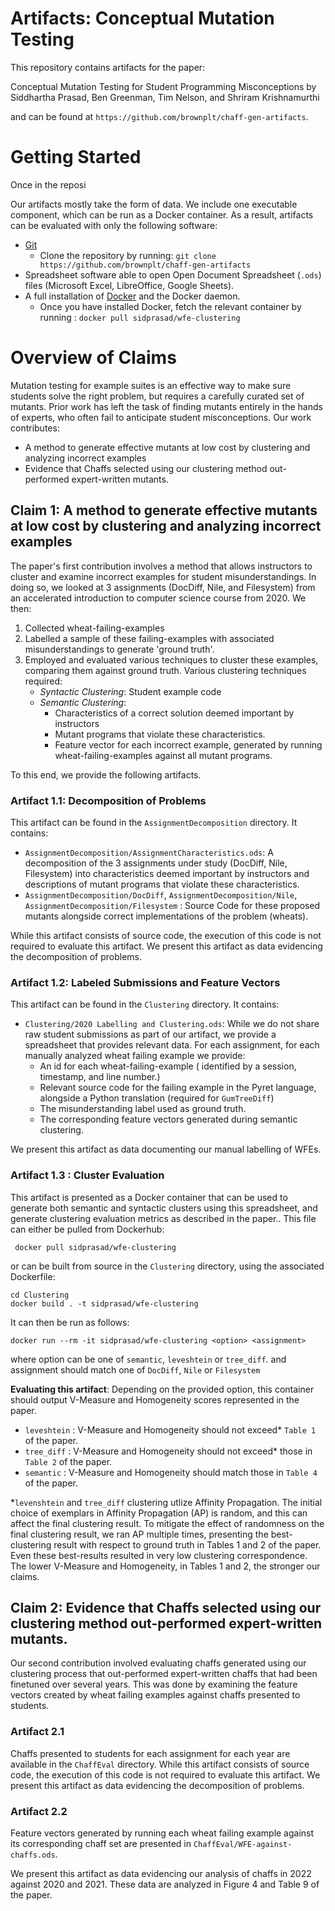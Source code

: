 # Artifacts: Conceptual Mutation Testing

This repository contains artifacts for the paper:

Conceptual Mutation Testing for Student Programming Misconceptions
by Siddhartha Prasad, Ben Greenman, Tim Nelson, and Shriram Krishnamurthi

and can be found at `https://github.com/brownplt/chaff-gen-artifacts`.


# Getting Started




Once in the reposi

Our artifacts mostly take the form of data. We include one executable component, which 
can be run as a Docker container. As a result, artifacts can be evaluated with only the 
following software:

- [Git ](https://git-scm.com/book/en/v2/Getting-Started-Installing-Git)
  - Clone the repository by running:
`git clone https://github.com/brownplt/chaff-gen-artifacts`
- Spreadsheet software able to open Open Document Spreadsheet (`.ods`) files (Microsoft Excel, LibreOffice, Google Sheets).
- A full installation of [Docker](https://docs.docker.com/get-docker/) and the Docker daemon.
  - Once you have installed Docker, fetch the relevant container by running : `docker pull sidprasad/wfe-clustering`


# Overview of Claims

Mutation testing for example suites is an effective way to make sure students solve the
right problem, but requires a carefully curated set of mutants. Prior work has left the
task of finding mutants entirely in the hands of experts, who often fail to anticipate
student misconceptions. Our work contributes:
- A method to generate effective mutants at low cost by clustering and analyzing incorrect examples
- Evidence that Chaffs selected using our clustering method out-performed expert-written mutants.

## Claim 1: A method to generate effective mutants at low cost by clustering and analyzing incorrect examples


The paper's first contribution involves a method that allows instructors to cluster and examine incorrect examples for student misunderstandings. In doing so, we looked at 3 assignments (DocDiff, Nile, and Filesystem) from an accelerated introduction to computer science course from 2020.
We then:
1. Collected wheat-failing-examples
2. Labelled a sample of these failing-examples with associated misunderstandings to generate 'ground truth'.
3. Employed and evaluated various techniques to cluster these examples, comparing them against ground truth. Various clustering techniques required:
     - *Syntactic Clustering*: Student example code
     - *Semantic Clustering*: 
         - Characteristics of a correct solution deemed important by instructors
         - Mutant programs that violate these characteristics.
         - Feature vector for each incorrect example, generated by running wheat-failing-examples against all mutant programs.


To this end, we provide the following artifacts. 

### Artifact 1.1: Decomposition of Problems

This artifact can be found in the `AssignmentDecomposition` directory. It contains:

- `AssignmentDecomposition/AssignmentCharacteristics.ods`: A decomposition of the 3 assignments under study (DocDiff, Nile, Filesystem) into characteristics deemed important by instructors and descriptions of mutant programs that violate these characteristics.
- `AssignmentDecomposition/DocDiff`, `AssignmentDecomposition/Nile`, `AssignmentDecomposition/Filesystem` : Source Code for these proposed mutants alongside correct implementations of the problem (wheats).


While this artifact consists of source code, the execution of this code is not required to evaluate this artifact. We present this artifact as data evidencing the decomposition of problems.


### Artifact 1.2: Labeled Submissions and Feature Vectors

This artifact can be found in the `Clustering` directory. It contains:

- `Clustering/2020 Labelling and Clustering.ods`: While we do not share raw student submissions as part of our artifact, we provide a spreadsheet that provides relevant data. For each assignment, for each manually analyzed wheat failing example we provide:
    - An id for each wheat-failing-example ( identified by a session, timestamp, and line number.)
    - Relevant source code for the failing example in the Pyret language, alongside a Python translation (required for `GumTreeDiff`)
    - The misunderstanding label used as ground truth.
    - The corresponding feature vectors generated during semantic clustering.

We present this artifact as data documenting our manual labelling of WFEs.

### Artifact 1.3 : Cluster Evaluation

This artifact is presented as a Docker container that can be used to generate both semantic and syntactic clusters using this spreadsheet, and generate clustering evaluation metrics as described in the paper.. This file can either be pulled from Dockerhub:

```
 docker pull sidprasad/wfe-clustering
```

or can be built from source in the `Clustering` directory, using the associated Dockerfile:

```
cd Clustering
docker build . -t sidprasad/wfe-clustering
```

It can then be run as follows:

```
docker run --rm -it sidprasad/wfe-clustering <option> <assignment>
```

where option can be one of `semantic`, `leveshtein` or `tree_diff`.
and assignment should match one of `DocDiff`, `Nile` or `Filesystem`

**Evaluating this artifact**: Depending on the provided option, this container should output V-Measure and Homogeneity scores represented in the paper.

- `leveshtein` : V-Measure and Homogeneity should not exceed* `Table 1` of the paper.
- `tree_diff` : V-Measure and Homogeneity should not exceed* those in `Table 2` of the paper.
- `semantic` : V-Measure and Homogeneity should match those in `Table 4` of the paper.


*`levenshtein` and `tree_diff` clustering utlize Affinity Propagation. The initial choice of exemplars in Affinity Propagation (AP) is random, and this can affect the final clustering result. 
To mitigate the effect of randomness on the final clustering result, we ran AP multiple times, presenting the best-clustering result with respect to ground truth in Tables 1 and 2 of the paper. Even these best-results resulted in very low clustering correspondence. The lower V-Measure and Homogeneity, in Tables 1 and 2, the stronger our claims.

 
## Claim 2: Evidence that Chaffs selected using our clustering method out-performed expert-written mutants.

Our second contribution involved evaluating chaffs generated using our clustering process that out-performed expert-written chaffs that had been finetuned over several years. This was done by examining the feature vectors created by wheat failing examples against chaffs presented to students.

### Artifact 2.1

Chaffs presented to students for each assignment for each year are available in the `ChaffEval` directory. 
While this artifact consists of source code, the execution of this code is not required to evaluate this artifact. We present this artifact as data evidencing the decomposition of problems.


### Artifact 2.2

Feature vectors generated by running each wheat failing example against its corresponding chaff set are presented in `ChaffEval/WFE-against-chaffs.ods`. 

We present this artifact as data evidencing our analysis of chaffs in 2022 against 2020 and 2021.
These data are analyzed in Figure 4 and Table 9 of the paper.
